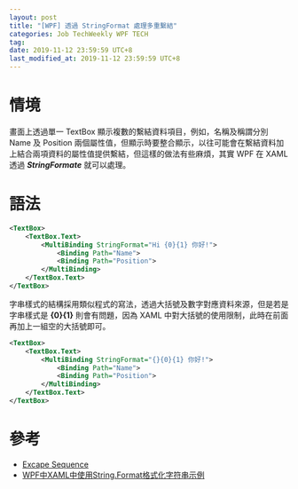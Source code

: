 ```yaml
---
layout: post
title: "[WPF] 透過 StringFormat 處理多重繫結"
categories: Job TechWeekly WPF TECH 
tag: 
date: 2019-11-12 23:59:59 UTC+8 
last_modified_at: 2019-11-12 23:59:59 UTC+8 
---
```


# 情境
畫面上透過單一 TextBox 顯示複數的繫結資料項目，例如，名稱及稱謂分別 Name 及 Position 兩個屬性值，但顯示時要整合顯示，以往可能會在繫結資料加上結合兩項資料的屬性值提供繫結，但這樣的做法有些麻煩，其實 WPF 在 XAML 透過 ***StringFormate*** 就可以處理。

# 語法

``` xml
<TextBox>
    <TextBox.Text>        
        <MultiBinding StringFormat="Hi {0}{1} 你好!">
            <Binding Path="Name">
            <Binding Path="Position">
        </MultiBinding>
    </TextBox.Text>
</TextBox>
```
字串樣式的結構採用類似程式的寫法，透過大括號及數字對應資料來源，但是若是字串樣式是 **{0}{1}** 則會有問題，因為 XAML 中對大括號的使用限制，此時在前面再加上一組空的大括號即可。

``` xml
<TextBox>
    <TextBox.Text>        
        <MultiBinding StringFormat="{}{0}{1} 你好!">
            <Binding Path="Name">
            <Binding Path="Position">
        </MultiBinding>
    </TextBox.Text>
</TextBox>
```

# 參考
* [Excape Sequence][Excape]
* [WPF中XAML中使用String.Format格式化字符串示例][CSDN]


[Excape]:https://docs.microsoft.com/en-us/dotnet/framework/xaml-services/escape-sequence-markup-extension?redirectedfrom=MSDN
[CSDN]:https://blog.csdn.net/yiyi0608/article/details/75597476